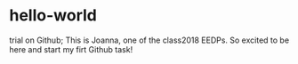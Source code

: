 # hello-world
trial on Github;
This is Joanna, one of the class2018 EEDPs. So excited to be here and start my firt Github task!
